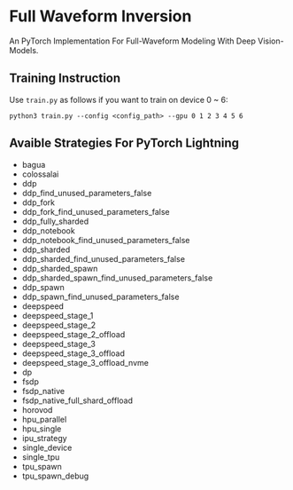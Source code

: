 
# Full Waveform Inversion
An PyTorch Implementation For Full-Waveform Modeling With Deep Vision-Models.

## Training Instruction
Use `train.py` as follows if you want to train on device 0 ~ 6:
```
python3 train.py --config <config_path> --gpu 0 1 2 3 4 5 6
```

## Avaible Strategies For PyTorch Lightning

- bagua
- colossalai
- ddp
- ddp_find_unused_parameters_false
- ddp_fork
- ddp_fork_find_unused_parameters_false
- ddp_fully_sharded
- ddp_notebook
- ddp_notebook_find_unused_parameters_false
- ddp_sharded
- ddp_sharded_find_unused_parameters_false
- ddp_sharded_spawn
- ddp_sharded_spawn_find_unused_parameters_false
- ddp_spawn
- ddp_spawn_find_unused_parameters_false
- deepspeed
- deepspeed_stage_1
- deepspeed_stage_2
- deepspeed_stage_2_offload
- deepspeed_stage_3
- deepspeed_stage_3_offload
- deepspeed_stage_3_offload_nvme
- dp
- fsdp
- fsdp_native
- fsdp_native_full_shard_offload
- horovod
- hpu_parallel
- hpu_single
- ipu_strategy
- single_device
- single_tpu
- tpu_spawn
- tpu_spawn_debug

